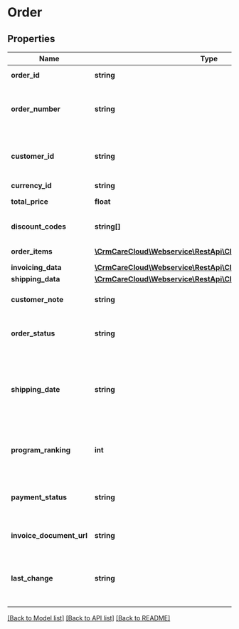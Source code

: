 # Order

## Properties
Name | Type | Description | Notes
------------ | ------------- | ------------- | -------------
**order_id** | **string** | The unique id of the order | [optional] 
**order_number** | **string** | External order number. If not set, internal order number will be set | [optional] 
**customer_id** | **string** | The unique id of the customer, owner of the order | 
**currency_id** | **string** | Id of currency | 
**total_price** | **float** | Total price of the order | 
**discount_codes** | **string[]** | Discount codes used in order | [optional] 
**order_items** | [**\CrmCareCloud\Webservice\RestApi\Client\Model\OrderItem[]**](OrderItem.md) | List of the OrderItems | 
**invoicing_data** | [**\CrmCareCloud\Webservice\RestApi\Client\Model\OrderInvoicing**](OrderInvoicing.md) |  | 
**shipping_data** | [**\CrmCareCloud\Webservice\RestApi\Client\Model\OrderShipping**](OrderShipping.md) |  | [optional] 
**customer_note** | **string** | Customer’s note for the merchant | [optional] 
**order_status** | **string** | Text representation of the order status | [optional] 
**shipping_date** | **string** | Date of the order shipping. If the date is in future, order should be shipped in this date | [optional] 
**program_ranking** | **int** | Rank of order in case of the series of multiple orders | [optional] 
**payment_status** | **string** | Text representation of the payment status | [optional] 
**invoice_document_url** | **string** | URL address with the invoice PDF | [optional] 
**last_change** | **string** | Date and time of the last change *(YYYY-MM-DD HH:MM:SS)* | [optional] 

[[Back to Model list]](../../README.md#documentation-for-models) [[Back to API list]](../../README.md#documentation-for-api-endpoints) [[Back to README]](../../README.md)

